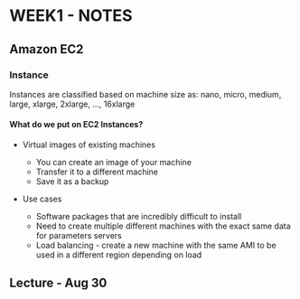 # WEEK1 - NOTES

## Amazon EC2

### Instance

Instances are classified based on machine size as: nano, micro, medium, large, xlarge, 2xlarge, …, 16xlarge

#### What do we put on EC2 Instances?

- Virtual images of existing machines 
  - You can create an image of your machine 
  - Transfer it to a different machine 
  - Save it as a backup

- Use cases 
  - Software packages that are incredibly difficult to install 
  - Need to create multiple different machines with the exact same data for parameters servers 
  - Load balancing - create a new machine with the same AMI to be used in a different region depending on load

## Lecture - Aug 30
